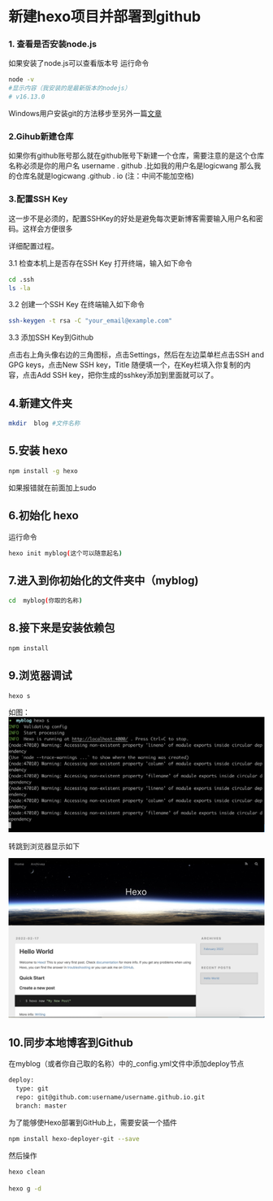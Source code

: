 # 新建hexo项目并部署到github
### 1. 查看是否安装node.js

如果安装了node.js可以查看版本号
运行命令

```bash
node -v 
#显示内容（我安装的是最新版本的nodejs）
# v16.13.0
```

Windows用户安装git的方法移步至另外一篇[文章](https://wangyufei.fun/2022/04/01/Windows%E5%AE%89%E8%A3%85git%E6%96%B9%E6%B3%95/)
### 2.Gihub新建仓库
如果你有github账号那么就在github账号下新建一个仓库，需要注意的是这个仓库名称必须是你的用户名 username . github .比如我的用户名是logicwang 那么我的仓库名就是logicwang .github . io (注：中间不能加空格)

### 3.配置SSH Key
这一步不是必须的，配置SSHKey的好处是避免每次更新博客需要输入用户名和密码。这样会方便很多

详细配置过程。

3.1 检查本机上是否存在SSH Key
打开终端，输入如下命令
```bash
cd .ssh
ls -la
```
3.2  创建一个SSH Key
在终端输入如下命令
```bash
ssh-keygen -t rsa -C "your_email@example.com"
```

3.3 添加SSH Key到Github

点击右上角头像右边的三角图标，点击Settings，然后在左边菜单栏点击SSH and GPG keys，点击New SSH key，Title 随便填一个，在Key栏填入你复制的内容，点击Add SSH key，把你生成的sshkey添加到里面就可以了。

## 4.新建文件夹

```bash
mkdir  blog #文件名称
```
## 5.安装 hexo
```bash
npm install -g hexo
```
如果报错就在前面加上sudo

## 6.初始化 hexo
运行命令
```bash
hexo init myblog(这个可以随意起名) 
```

## 7.进入到你初始化的文件夹中（myblog)
```bash
cd  myblog(你取的名称)
```

## 8.接下来是安装依赖包
```bash
npm install
```

## 9.浏览器调试
```bash
hexo s
```

如图：
![](/source/_posts/images/blog1.jpg)

转跳到浏览器显示如下

![](/source/_posts/images/blog2.jpg)

## 10.同步本地博客到Github
在myblog（或者你自己取的名称）中的_config.yml文件中添加deploy节点
```bash
deploy:
  type: git
  repo: git@github.com:username/username.github.io.git
  branch: master
```

为了能够使Hexo部署到GitHub上，需要安装一个插件
```bash 
npm install hexo-deployer-git --save
```

然后操作
```bash
hexo clean

hexo g -d
```